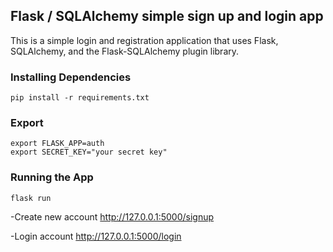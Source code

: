 ## Flask / SQLAlchemy simple sign up and login app
This is a simple login and registration application that uses Flask, SQLAlchemy, and the Flask-SQLAlchemy plugin library.

### Installing Dependencies
```pip install -r requirements.txt```

### Export
```export FLASK_APP=auth```\
```export SECRET_KEY="your secret key"```

### Running the App
```flask run```


-Create new account http://127.0.0.1:5000/signup


-Login account http://127.0.0.1:5000/login
